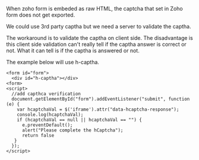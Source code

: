 When zoho form is embeded as raw HTML, the captcha that set in Zoho form does not get exported.

We could use 3rd party captha but we need a server to validate the captha.

The workaround is to validate the captha on client side. The disadvantage is this client side validation can't really tell if the captha answer is correct or not. What it can tell is if the captha is answered or not.

The example below will use h-captha.

```
<form id="form">
  <div id="h-captha"></div>
<form>
<script>
  //add capthca verification
  document.getElementById("form").addEventListener("submit", function (e) {
    var hcaptchaVal = $('iframe').attr("data-hcaptcha-response");
    console.log(hcaptchaVal);
    if (hcaptchaVal == null || hcaptchaVal == "") {
      e.preventDefault();
      alert("Please complete the hCaptcha");
      return false
   }
  });
</script>
```
